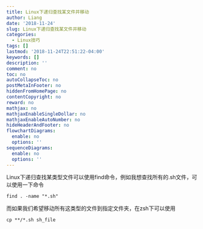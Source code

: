 ```yaml
---
title: Linux下递归查找某文件并移动
author: Liang
date: '2018-11-24'
slug: Linux下递归查找某文件并移动
categories:
  - Linux技巧
tags: []
lastmod: '2018-11-24T22:51:22-04:00'
keywords: []
description: ''
comment: no
toc: no
autoCollapseToc: no
postMetaInFooter: no
hiddenFromHomePage: no
contentCopyright: no
reward: no
mathjax: no
mathjaxEnableSingleDollar: no
mathjaxEnableAutoNumber: no
hideHeaderAndFooter: no
flowchartDiagrams:
  enable: no
  options: ''
sequenceDiagrams:
  enable: no
  options: ''
---
```

Linux下递归查找某类型文件可以使用find命令，例如我想查找所有的.sh文件，可以使用一下命令

```
find . -name "*.sh"
```

而如果我们希望移动所有这类型的文件到指定文件夹，在zsh下可以使用

```
cp **/*.sh sh_file
```
